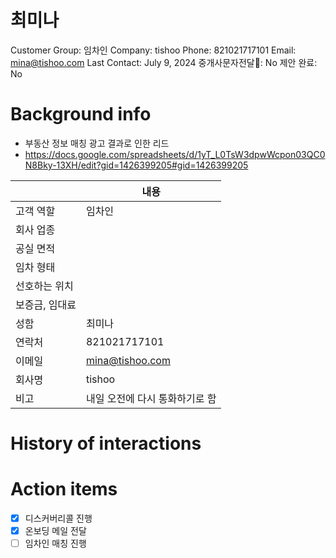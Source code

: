 # 최미나

Customer Group: 임차인
Company: tishoo
Phone: 821021717101
Email: mina@tishoo.com
Last Contact: July 9, 2024
중개사문자전달📩: No
제안 완료: No

# Background info

- 부동산 정보 매칭 광고 결과로 인한 리드
- https://docs.google.com/spreadsheets/d/1yT_L0TsW3dpwWcpon03QC0N8Bky-13XH/edit?gid=1426399205#gid=1426399205

|  | 내용 |
| --- | --- |
| 고객 역할 | 임차인 |
| 회사 업종 |  |
| 공실 면적 |  |
| 임차 형태 |  |
| 선호하는 위치 |  |
| 보증금, 임대료 |  |
| 성함 | 최미나 |
| 연락처 | 821021717101 |
| 이메일 | [mina@tishoo.com](mailto:mina@tishoo.com) |
| 회사명 | tishoo |
| 비고 | 내일 오전에 다시 통화하기로 함 |

# History of interactions

# Action items

- [x]  디스커버리콜 진행
- [x]  온보딩 메일 전달
- [ ]  임차인 매칭 진행